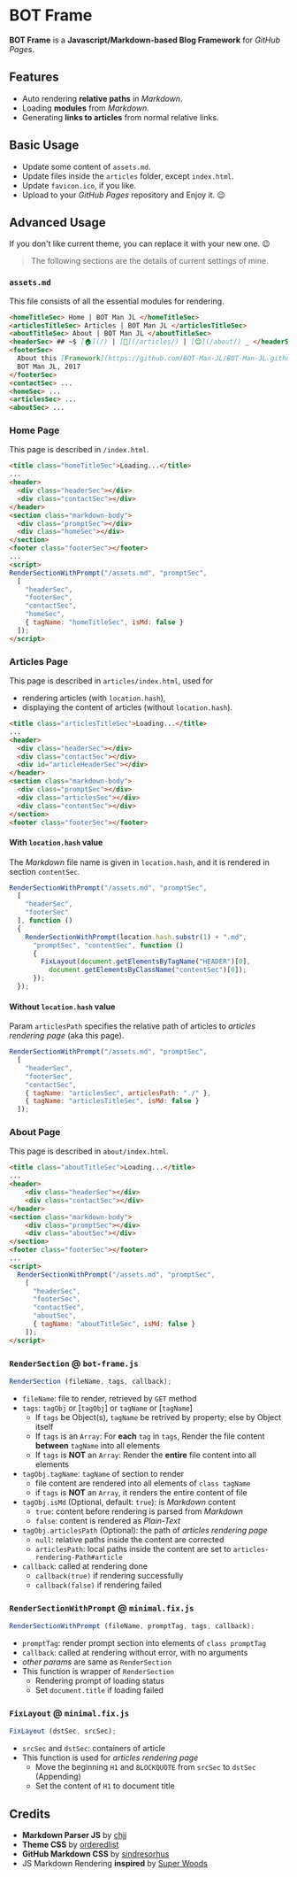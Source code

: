 ﻿# BOT Frame

**BOT Frame** is a **Javascript/Markdown-based Blog Framework** for *GitHub Pages*.

## Features

- Auto rendering **relative paths** in *Markdown*.
- Loading **modules** from *Markdown*.
- Generating **links to articles** from normal relative links.

## Basic Usage

- Update some content of `assets.md`.
- Update files inside the `articles` folder, except `index.html`.
- Update `favicon.ico`, if you like.
- Upload to your *GitHub Pages* repository and Enjoy it. 😉

## Advanced Usage

If you don't like current theme, you can replace it with your new one. 😉

> The following sections are the details of current settings of mine.

### `assets.md`

This file consists of all the essential modules for rendering.

``` markdown
<homeTitleSec> Home | BOT Man JL </homeTitleSec>
<articlesTitleSec> Articles | BOT Man JL </articlesTitleSec>
<aboutTitleSec> About | BOT Man JL </aboutTitleSec>
<headerSec> ## ~$ [🏠](/) | [📝](/articles/) | [😊](/about/) _ </headerSec>
<footerSec>
  About this [Framework](https://github.com/BOT-Man-JL/BOT-Man-JL.github.io)
  BOT Man JL, 2017
</footerSec>
<contactSec> ...
<homeSec> ...
<articlesSec> ...
<aboutSec> ...
```

### Home Page

This page is described in `/index.html`.

``` html
<title class="homeTitleSec">Loading...</title>
...
<header>
  <div class="headerSec"></div>
  <div class="contactSec"></div>
</header>
<section class="markdown-body">
  <div class="promptSec"></div>
  <div class="homeSec"></div>
</section>
<footer class="footerSec"></footer>
...
<script>
RenderSectionWithPrompt("/assets.md", "promptSec",
  [
    "headerSec",
    "footerSec",
    "contactSec",
    "homeSec",
    { tagName: "homeTitleSec", isMd: false }
  ]);
</script>
```

### Articles Page

This page is described in `articles/index.html`, used for

- rendering articles (with `location.hash`),
- displaying the content of articles (without `location.hash`).

``` html
<title class="articlesTitleSec">Loading...</title>
...
<header>
  <div class="headerSec"></div>
  <div class="contactSec"></div>
  <div id="articleHeaderSec"></div>
</header>
<section class="markdown-body">
  <div class="promptSec"></div>
  <div class="articlesSec"></div>
  <div class="contentSec"></div>
</section>
<footer class="footerSec"></footer>
```

#### With `location.hash` value

The *Markdown* file name is given in `location.hash`,
and it is rendered in section `contentSec`.

``` javascript
RenderSectionWithPrompt("/assets.md", "promptSec",
  [
    "headerSec",
    "footerSec"
  ], function ()
  {
    RenderSectionWithPrompt(location.hash.substr(1) + ".md",
      "promptSec", "contentSec", function ()
      {
        FixLayout(document.getElementsByTagName("HEADER")[0],
          document.getElementsByClassName("contentSec")[0]);
      });
  });
```

#### Without `location.hash` value

Param `articlesPath` specifies the relative path
of articles to *articles rendering page* (aka this page).

``` javascript
RenderSectionWithPrompt("/assets.md", "promptSec",
  [
    "headerSec",
    "footerSec",
    "contactSec",
    { tagName: "articlesSec", articlesPath: "./" },
    { tagName: "articlesTitleSec", isMd: false }
  ]);
```

### About Page

This page is described in `about/index.html`.

``` html
<title class="aboutTitleSec">Loading...</title>
...
<header>
    <div class="headerSec"></div>
    <div class="contactSec"></div>
</header>
<section class="markdown-body">
    <div class="promptSec"></div>
    <div class="aboutSec"></div>
</section>
<footer class="footerSec"></footer>
...
<script>
  RenderSectionWithPrompt("/assets.md", "promptSec",
    [
      "headerSec",
      "footerSec",
      "contactSec",
      "aboutSec",
      { tagName: "aboutTitleSec", isMd: false }
    ]);
</script>
```

### `RenderSection` @ `bot-frame.js`

``` javascript
RenderSection (fileName, tags, callback);
```

- `fileName`: file to render, retrieved by `GET` method
- `tags`: `tagObj` or [`tagObj`] or `tagName` or [`tagName`]
  - If `tags` be Object(s), `tagName` be retrived by property; else by Object itself
  - If `tags` is an `Array`: For **each** `tag` in `tags`,
    Render the file content **between** `tagName` into all elements
  - If `tags` is **NOT** an `Array`:
    Render the **entire** file content into all elements
- `tagObj.tagName`: `tagName` of section to render
  - file content are rendered into all elements of `class tagName`
  - if `tags` is **NOT** an `Array`, it renders the entire content of file
- `tagObj.isMd` (Optional, default: `true`): is *Markdown* content
  - `true`: content before rendering is parsed from *Markdown*
  - `false`: content is rendered as *Plain-Text*
- `tagObj.articlesPath` (Optional): the path of *articles rendering page*
  - `null`: relative paths inside the content are corrected
  - `articlesPath`: local paths inside the content are set to `articles-rendering-Path#article`
- `callback`: called at rendering done
  - `callback(true)` if rendering successfully
  - `callback(false)` if rendering failed

### `RenderSectionWithPrompt` @ `minimal.fix.js`

``` javascript
RenderSectionWithPrompt (fileName, promptTag, tags, callback);
```

- `promptTag`: render prompt section into elements of `class promptTag`
- `callback`: called at rendering without error, with no arguments
- *other params* are same as `RenderSection`
- This function is wrapper of `RenderSection`
  - Rendering prompt of loading status
  - Set `document.title` if loading failed

### `FixLayout` @ `minimal.fix.js`

``` javascript
FixLayout (dstSec, srcSec);
```

- `srcSec` and `dstSec`: containers of article
- This function is used for *articles rendering page*
  - Move the beginning `H1` and `BLOCKQUOTE` from `srcSec` to `dstSec` (Appending)
  - Set the content of `H1` to document title

## Credits

- **Markdown Parser JS** by [chjj](https://github.com/chjj/marked)
- **Theme CSS** by [orderedlist](https://github.com/orderedlist/minimal)
- **GitHub Markdown CSS** by [sindresorhus](https://github.com/sindresorhus/github-markdown-css)
- JS Markdown Rendering **inspired** by [Super Woods](https://cjmm.github.io/profile/)